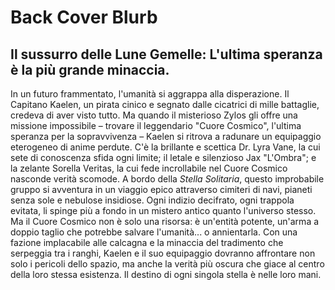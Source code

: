 # Back Cover Blurb

## Il sussurro delle Lune Gemelle: L'ultima speranza è la più grande minaccia.

In un futuro frammentato, l'umanità si aggrappa alla disperazione. Il Capitano Kaelen, un pirata cinico e segnato dalle cicatrici di mille battaglie, credeva di aver visto tutto. Ma quando il misterioso Zylos gli offre una missione impossibile – trovare il leggendario "Cuore Cosmico", l'ultima speranza per la sopravvivenza – Kaelen si ritrova a radunare un equipaggio eterogeneo di anime perdute. C'è la brillante e scettica Dr. Lyra Vane, la cui sete di conoscenza sfida ogni limite; il letale e silenzioso Jax "L'Ombra"; e la zelante Sorella Veritas, la cui fede incrollabile nel Cuore Cosmico nasconde verità scomode. A bordo della *Stella Solitaria*, questo improbabile gruppo si avventura in un viaggio epico attraverso cimiteri di navi, pianeti senza sole e nebulose insidiose. Ogni indizio decifrato, ogni trappola evitata, li spinge più a fondo in un mistero antico quanto l'universo stesso. Ma il Cuore Cosmico non è solo una risorsa: è un'entità potente, un'arma a doppio taglio che potrebbe salvare l'umanità... o annientarla. Con una fazione implacabile alle calcagna e la minaccia del tradimento che serpeggia tra i ranghi, Kaelen e il suo equipaggio dovranno affrontare non solo i pericoli dello spazio, ma anche la verità più oscura che giace al centro della loro stessa esistenza. Il destino di ogni singola stella è nelle loro mani.
